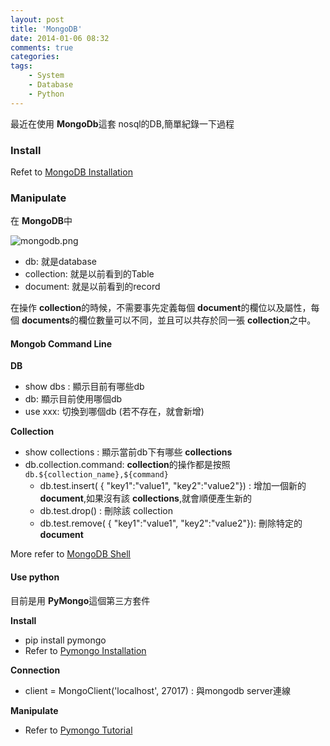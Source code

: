 ```yaml
---
layout: post
title: 'MongoDB'
date: 2014-01-06 08:32
comments: true
categories:
tags:
	- System
	- Database
	- Python
---
```

最近在使用 **MongoDb**這套 nosql的DB,簡單紀錄一下過程

### Install
Refet to [MongoDB Installation](http://docs.mongodb.org/manual/installation/)

<!--more-->

### Manipulate
在 **MongoDB**中

![mongodb.png](http://user-image.logdown.io/user/415/blog/415/post/174500/nOcR7hCKTCyrysDk3xgh_mongodb.png)

- db: 就是database
- collection: 就是以前看到的Table
- document: 就是以前看到的record

在操作 **collection**的時候，不需要事先定義每個 **document**的欄位以及屬性，每個 **documents**的欄位數量可以不同，並且可以共存於同一張 **collection**之中。


#### Mongob Command Line

**DB**
- show dbs : 顯示目前有哪些db
- db: 顯示目前使用哪個db
- use xxx: 切換到哪個db (若不存在，就會新增)

**Collection**
- show collections : 顯示當前db下有哪些 **collections**
- db.collection.command:  **collection**的操作都是按照 `db.${collection_name},${command}`
	* db.test.insert( { "key1":"value1", "key2":"value2"}) : 增加一個新的 **document**,如果沒有該 **collections**,就會順便產生新的
  * db.test.drop() : 刪除該 collection
  * db.test.remove( { "key1":"value1", "key2":"value2"}): 刪除特定的 **document**
  
More refer to [MongoDB Shell](http://docs.mongodb.org/manual/reference/method/)  	

#### Use python

目前是用 **PyMongo**這個第三方套件

**Install**
- pip install pymongo
- Refer to [Pymongo Installation](http://api.mongodb.org/python/current/tutorial.html)

**Connection**
- client = MongoClient('localhost', 27017) : 與mongodb server連線

**Manipulate**
- Refer to [Pymongo Tutorial](http://api.mongodb.org/python/current/tutorial.html)
